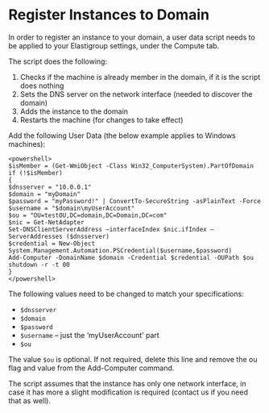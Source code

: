 # Register Instances to Domain

In order to register an instance to your domain, a user data script needs to be applied to your Elastigroup settings, under the Compute tab.

The script does the following:

1. Checks if the machine is already member in the domain, if it is the script does nothing
2. Sets the DNS server on the network interface (needed to discover the domain)
3. Adds the instance to the domain
4. Restarts the machine (for changes to take effect)

Add the following User Data (the below example applies to Windows machines):

```
<powershell>
$isMember = (Get-WmiObject -Class Win32_ComputerSystem).PartOfDomain
if (!$isMember)
{
$dnsserver = "10.0.0.1"
$domain = "myDomain"
$password = "myPassword!" | ConvertTo-SecureString -asPlainText -Force
$username = "$domain\myUserAccount"
$ou = "OU=testOU,DC=domain,DC=Domain,DC=com"
$nic = Get-NetAdapter
Set-DNSClientServerAddress –interfaceIndex $nic.ifIndex –ServerAddresses ($dnsserver)
$credential = New-Object System.Management.Automation.PSCredential($username,$password)
Add-Computer -DomainName $domain -Credential $credential -OUPath $ou
shutdown -r -t 00
}
</powershell>
```

The following values need to be changed to match your specifications:

* `$dnsserver`
* `$domain`
* `$password`
* `$username` – just the ‘myUserAccount’ part
* `$ou`

The value `$ou` is optional. If not required, delete this line and remove the ou flag and value from the Add-Computer command.

The script assumes that the instance has only one network interface, in case it has more a slight modification is required (contact us if you need that as well).
